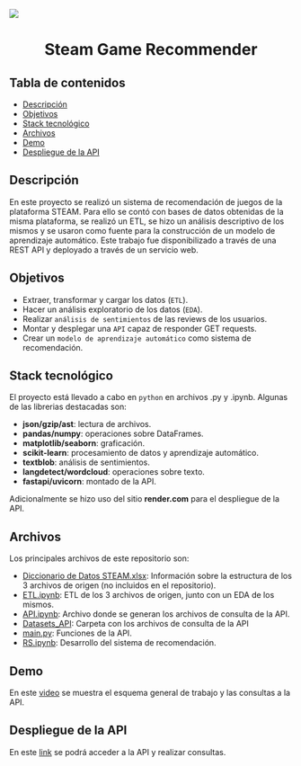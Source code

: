 ![](https://upload.wikimedia.org/wikipedia/commons/8/87/New_Steam_Logo_with_name.jpg)

<h1 align="center"><b> Steam Game Recommender </b></h1>


## Tabla de contenidos  <!-- omit in toc -->
- [Descripción](#descripción)
- [Objetivos](#objetivos)
- [Stack tecnológico](#stack-tecnológico)
- [Archivos](#archivos)
- [Demo](#demo)
- [Despliegue de la API](#despliegue-de-la-api)


## Descripción
En este proyecto se realizó un sistema de recomendación de juegos de la plataforma STEAM. Para ello se contó con bases de datos obtenidas de la misma plataforma, se realizó un ETL, se hizo un análisis descriptivo de los mismos y se usaron como fuente para la construcción de un modelo de aprendizaje automático. Este trabajo fue disponibilizado a través de una REST API y deployado a través de un servicio web.

## Objetivos
* Extraer, transformar y cargar los datos (`ETL`).
* Hacer un análisis exploratorio de los datos (`EDA`).
* Realizar `análisis de sentimientos` de las reviews de los usuarios.
* Montar y desplegar una `API` capaz de responder GET requests.
* Crear un `modelo de aprendizaje automático` como sistema de recomendación.

## Stack tecnológico
El proyecto está llevado a cabo en `python` en archivos .py y .ipynb. Algunas de 
las librerias destacadas son:
* __json/gzip/ast__: lectura de archivos.
* __pandas/numpy__: operaciones sobre DataFrames.
* __matplotlib/seaborn__: graficación.
* __scikit-learn__: procesamiento de datos y aprendizaje automático.
* __textblob__: análisis de sentimientos.
* __langdetect/wordcloud__: operaciones sobre texto.
* __fastapi/uvicorn__: montado de la API.

Adicionalmente se hizo uso del sitio __render.com__ para el despliegue de la API.

## Archivos
Los principales archivos de este repositorio son:
* <a href="Diccionario de Datos STEAM.xlsx" download="Diccionario de Datos STEAM.xlsx">Diccionario de Datos STEAM.xlsx</a>: Información sobre la estructura de los 3 archivos de origen (no incluidos en el repositorio).
* [ETL.ipynb](ETL.ipynb): ETL de los 3 archivos de origen, junto con un EDA de los mismos.
* [API.ipynb](API.ipynb): Archivo donde se generan los archivos de consulta de la API.
* [Datasets_API](Datasets_API/): Carpeta con los archivos de consulta de la API
* [main.py](main.py): Funciones de la API.
* [RS.ipynb](RS.ipynb): Desarrollo del sistema de recomendación.

## Demo
En este [video](https://drive.google.com/file/d/1hYPQDf2RY5MB4PU3TGX8L9DlJ8vP-32b/view?usp=sharing) se muestra el esquema general de trabajo y las consultas a la API.

## Despliegue de la API
En este [link](https://pi-mlops-4j8c.onrender.com/docs) se podrá acceder a la API y realizar consultas.